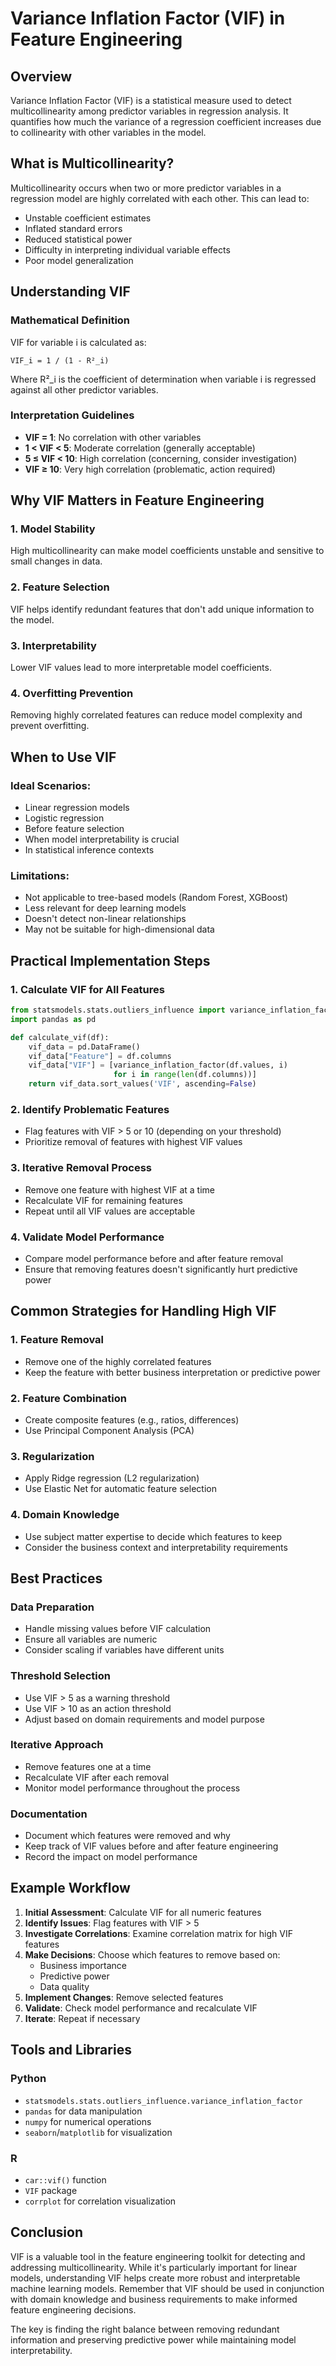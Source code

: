 # Variance Inflation Factor (VIF) in Feature Engineering

## Overview

Variance Inflation Factor (VIF) is a statistical measure used to detect multicollinearity among predictor variables in regression analysis. It quantifies how much the variance of a regression coefficient increases due to collinearity with other variables in the model.

## What is Multicollinearity?

Multicollinearity occurs when two or more predictor variables in a regression model are highly correlated with each other. This can lead to:

- Unstable coefficient estimates
- Inflated standard errors
- Reduced statistical power
- Difficulty in interpreting individual variable effects
- Poor model generalization

## Understanding VIF

### Mathematical Definition

VIF for variable i is calculated as:

```
VIF_i = 1 / (1 - R²_i)
```

Where R²_i is the coefficient of determination when variable i is regressed against all other predictor variables.

### Interpretation Guidelines

- **VIF = 1**: No correlation with other variables
- **1 < VIF < 5**: Moderate correlation (generally acceptable)
- **5 ≤ VIF < 10**: High correlation (concerning, consider investigation)
- **VIF ≥ 10**: Very high correlation (problematic, action required)

## Why VIF Matters in Feature Engineering

### 1. Model Stability
High multicollinearity can make model coefficients unstable and sensitive to small changes in data.

### 2. Feature Selection
VIF helps identify redundant features that don't add unique information to the model.

### 3. Interpretability
Lower VIF values lead to more interpretable model coefficients.

### 4. Overfitting Prevention
Removing highly correlated features can reduce model complexity and prevent overfitting.

## When to Use VIF

### Ideal Scenarios:
- Linear regression models
- Logistic regression
- Before feature selection
- When model interpretability is crucial
- In statistical inference contexts

### Limitations:
- Not applicable to tree-based models (Random Forest, XGBoost)
- Less relevant for deep learning models
- Doesn't detect non-linear relationships
- May not be suitable for high-dimensional data

## Practical Implementation Steps

### 1. Calculate VIF for All Features
```python
from statsmodels.stats.outliers_influence import variance_inflation_factor
import pandas as pd

def calculate_vif(df):
    vif_data = pd.DataFrame()
    vif_data["Feature"] = df.columns
    vif_data["VIF"] = [variance_inflation_factor(df.values, i) 
                       for i in range(len(df.columns))]
    return vif_data.sort_values('VIF', ascending=False)
```

### 2. Identify Problematic Features
- Flag features with VIF > 5 or 10 (depending on your threshold)
- Prioritize removal of features with highest VIF values

### 3. Iterative Removal Process
- Remove one feature with highest VIF at a time
- Recalculate VIF for remaining features
- Repeat until all VIF values are acceptable

### 4. Validate Model Performance
- Compare model performance before and after feature removal
- Ensure that removing features doesn't significantly hurt predictive power

## Common Strategies for Handling High VIF

### 1. Feature Removal
- Remove one of the highly correlated features
- Keep the feature with better business interpretation or predictive power

### 2. Feature Combination
- Create composite features (e.g., ratios, differences)
- Use Principal Component Analysis (PCA)

### 3. Regularization
- Apply Ridge regression (L2 regularization)
- Use Elastic Net for automatic feature selection

### 4. Domain Knowledge
- Use subject matter expertise to decide which features to keep
- Consider the business context and interpretability requirements

## Best Practices

### Data Preparation
- Handle missing values before VIF calculation
- Ensure all variables are numeric
- Consider scaling if variables have different units

### Threshold Selection
- Use VIF > 5 as a warning threshold
- Use VIF > 10 as an action threshold
- Adjust based on domain requirements and model purpose

### Iterative Approach
- Remove features one at a time
- Recalculate VIF after each removal
- Monitor model performance throughout the process

### Documentation
- Document which features were removed and why
- Keep track of VIF values before and after feature engineering
- Record the impact on model performance

## Example Workflow

1. **Initial Assessment**: Calculate VIF for all numeric features
2. **Identify Issues**: Flag features with VIF > 5
3. **Investigate Correlations**: Examine correlation matrix for high VIF features
4. **Make Decisions**: Choose which features to remove based on:
   - Business importance
   - Predictive power
   - Data quality
5. **Implement Changes**: Remove selected features
6. **Validate**: Check model performance and recalculate VIF
7. **Iterate**: Repeat if necessary

## Tools and Libraries

### Python
- `statsmodels.stats.outliers_influence.variance_inflation_factor`
- `pandas` for data manipulation
- `numpy` for numerical operations
- `seaborn`/`matplotlib` for visualization

### R
- `car::vif()` function
- `VIF` package
- `corrplot` for correlation visualization

## Conclusion

VIF is a valuable tool in the feature engineering toolkit for detecting and addressing multicollinearity. While it's particularly important for linear models, understanding VIF helps create more robust and interpretable machine learning models. Remember that VIF should be used in conjunction with domain knowledge and business requirements to make informed feature engineering decisions.

The key is finding the right balance between removing redundant information and preserving predictive power while maintaining model interpretability.